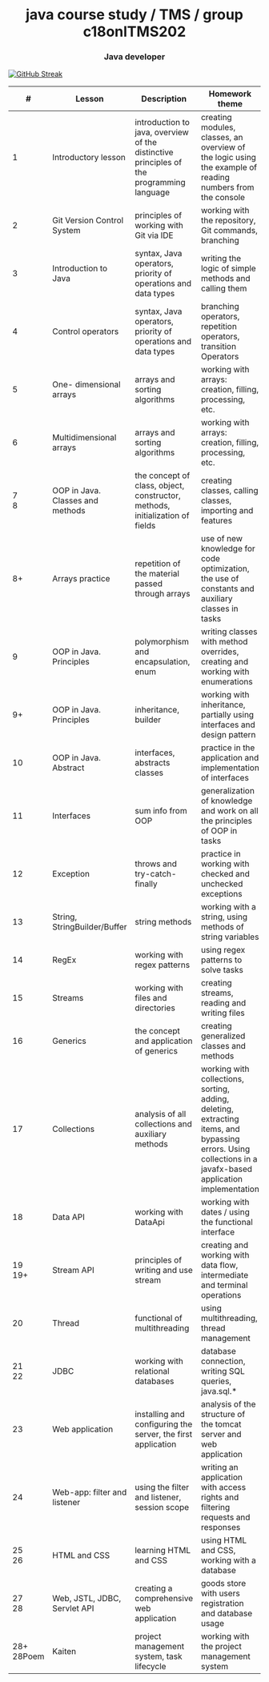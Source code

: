 <h1 align="center">java course study / TMS / group c18onlTMS202</h1>
<h3 align="center">Java developer</h3>

[![GitHub Streak](https://streak-stats.demolab.com?user=NortinPowers&theme=dark&hide_border=true&border_radius=15)](https://git.io/streak-stats)

| #                | Lesson                           | Description                                                                              | Homework theme                                                                                                                                              | link                                                                                                                                                                                |
|------------------|----------------------------------|------------------------------------------------------------------------------------------|-------------------------------------------------------------------------------------------------------------------------------------------------------------|-------------------------------------------------------------------------------------------------------------------------------------------------------------------------------------|
| 1                | Introductory lesson              | introduction to java, overview of the distinctive principles of the programming language | creating modules, classes, an overview of the logic using the example of reading numbers from the console                                                   | [Lesson 1](https://github.com/NortinPowers/c18onlTMS2022/tree/main/Lesson1)                                                                                                         |
| 2                | Git Version Control System       | principles of working with Git via IDE                                                   | working with the repository, Git commands, branching                                                                                                        | [Lesson 2](https://github.com/NortinPowers/c18onlTMS2022/tree/main/Lesson2)                                                                                                         |
| 3                | Introduction to Java             | syntax, Java operators, priority of operations and data types                            | writing the logic of simple methods and calling them                                                                                                        | [Lesson 3](https://github.com/NortinPowers/c18onlTMS2022/tree/main/Lesson3)                                                                                                         |
| 4                | Control operators                | syntax, Java operators, priority of operations and data types                            | branching operators, repetition operators, transition Operators                                                                                             | [Lesson 4](https://github.com/NortinPowers/c18onlTMS2022/tree/main/Lesson4)                                                                                                         |
| 5                | One- dimensional arrays          | arrays and sorting algorithms                                                            | working with arrays: creation, filling, processing, etc.                                                                                                    | [Lesson 5](https://github.com/NortinPowers/c18onlTMS2022/tree/main/Lesson5)                                                                                                         |
| 6                | Multidimensional arrays          | arrays and sorting algorithms                                                            | working with arrays: creation, filling, processing, etc.                                                                                                    | [Lesson 6](https://github.com/NortinPowers/c18onlTMS2022/tree/main/Lesson6)                                                                                                         |
| 7 <br/> 8        | OOP in Java. Classes and methods | the concept of class, object, constructor, methods, initialization of fields             | creating classes, calling classes, importing and features                                                                                                   | [Lesson 7](https://github.com/NortinPowers/c18onlTMS2022/tree/main/Lesson7)<br/> [Lesson 8](https://github.com/NortinPowers/c18onlTMS2022/tree/main/Lesson8)                        |
| 8+               | Arrays practice                  | repetition of the material passed through arrays                                         | use of new knowledge for code optimization, the use of constants and auxiliary classes in tasks                                                             | [Lesson 8+](https://github.com/NortinPowers/c18onlTMS2022/tree/main/Lesson8Addon)                                                                                                   |
| 9                | OOP in Java. Principles          | polymorphism and encapsulation, enum                                                     | writing classes with method overrides, creating and working with enumerations                                                                               | [Lesson 9](https://github.com/NortinPowers/c18onlTMS2022/tree/main/Lesson9)                                                                                                         |
| 9+               | OOP in Java. Principles          | inheritance, builder                                                                     | working with inheritance, partially using interfaces and design pattern                                                                                     | [Lesson 9+](https://github.com/NortinPowers/c18onlTMS2022/tree/main/Lesson9Inheritance)                                                                                             |
| 10               | OOP in Java. Abstract            | interfaces, abstracts classes                                                            | practice in the application and implementation of interfaces                                                                                                | [Lesson 10](https://github.com/NortinPowers/c18onlTMS2022/tree/main/Lesson10)                                                                                                       |
| 11               | Interfaces                       | sum info from OOP                                                                        | generalization of knowledge and work on all the principles of OOP in tasks                                                                                  | [Lesson 11](https://github.com/NortinPowers/c18onlTMS2022/tree/main/Lesson11)                                                                                                       |
| 12               | Exception                        | throws and try-catch-finally                                                             | practice in working with checked and unchecked exceptions                                                                                                   | [Lesson 12](https://github.com/NortinPowers/c18onlTMS2022/tree/main/Lesson12)                                                                                                       |
| 13               | String, StringBuilder/Buffer     | string methods                                                                           | working with a string, using methods of string variables                                                                                                    | [Lesson 13](https://github.com/NortinPowers/c18onlTMS2022/tree/main/Lesson13)                                                                                                       |
| 14               | RegEx                            | working with regex patterns                                                              | using regex patterns to solve tasks                                                                                                                         | [Lesson 14](https://github.com/NortinPowers/c18onlTMS2022/tree/main/Lesson14)                                                                                                       |
| 15               | Streams                          | working with files and directories                                                       | creating streams, reading and writing files                                                                                                                 | [Lesson 15](https://github.com/NortinPowers/c18onlTMS2022/tree/main/Lesson15)                                                                                                       |
| 16               | Generics                         | the concept and application of generics                                                  | creating generalized classes and methods                                                                                                                    | [Lesson 16](https://github.com/NortinPowers/c18onlTMS2022/tree/main/Lesson16)                                                                                                       |
| 17               | Collections                      | analysis of all collections and auxiliary methods                                        | working with collections, sorting, adding, deleting, extracting items, and bypassing errors. Using collections in a javafx-based application implementation | [Lesson 17](https://github.com/NortinPowers/c18onlTMS2022/tree/main/Lesson17)                                                                                                       |
| 18               | Data API                         | working with DataApi                                                                     | working with dates / using the functional interface                                                                                                         | [Lesson 18](https://github.com/NortinPowers/c18onlTMS2022/tree/main/Lesson18)                                                                                                       |
| 19 <br/> 19+     | Stream API                       | principles of writing and use stream                                                     | creating and working with data flow, intermediate and terminal operations                                                                                   | [Lesson 19](https://github.com/NortinPowers/c18onlTMS2022/tree/main/Lesson19) <br/> [Lesson 19+](https://github.com/NortinPowers/c18onlTMS2022/tree/main/Lesson1Addon)              | 
| 20               | Thread                           | functional of multithreading                                                             | using multithreading, thread management                                                                                                                     | [Lesson 20](https://github.com/NortinPowers/c18onlTMS2022/tree/main/Lesson20)                                                                                                       |
| 21 <br/> 22      | JDBC                             | working with relational databases                                                        | database connection, writing SQL queries, java.sql.*                                                                                                        | [Lesson 21](https://github.com/NortinPowers/c18onlTMS2022/tree/main/Lesson21) <br/> [Lesson 22](https://github.com/NortinPowers/c18onlTMS2022/tree/main/Lesson22)                   |
| 23               | Web application                  | installing and configuring the server, the first application                             | analysis of the structure of the tomcat server and web application                                                                                          | [Lesson 23](https://github.com/NortinPowers/c18onlTMS2022/tree/main/Lesson23)                                                                                                       |
| 24               | Web-app: filter and listener     | using the filter and listener, session scope                                             | writing an application with access rights and filtering requests and responses                                                                              | [Lesson 24](https://github.com/NortinPowers/c18onlTMS2022/tree/main/Lesson24)                                                                                                       |
| 25 <br/> 26      | HTML and CSS                     | learning HTML and CSS                                                                    | using HTML and CSS, working with a database                                                                                                                 | [Lesson 25&26](https://github.com/NortinPowers/c18onlTMS2022/tree/main/Lesson25and26)                                                                                               |
| 27 <br/> 28      | Web, JSTL, JDBC, Servlet API     | creating a comprehensive web application                                                 | goods store with users registration and database usage                                                                                                      | [Lesson 27&28](https://github.com/NortinPowers/c18onlTMS2022/tree/main/Lesson27and28)                                                                                               |
| 28+ <br/> 28Poem | Kaiten                           | project management system, task lifecycle                                                | working with the project management system                                                                                                                  | [lesson 28+](https://github.com/NortinPowers/c18onlTMS2022/tree/main/Lesson28Addon)<br/> [lesson 28poem](https://github.com/NortinPowers/c18onlTMS2022/tree/main/Lesson28AddonPoem) |

